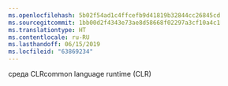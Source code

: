 ```yaml
---
ms.openlocfilehash: 5b02f54ad1c4ffcefb9d41819b32844cc26845cd
ms.sourcegitcommit: 1bb00d2f4343e73ae8d58668f02297a3cf10a4c1
ms.translationtype: HT
ms.contentlocale: ru-RU
ms.lasthandoff: 06/15/2019
ms.locfileid: "63869234"
---
```

<span data-ttu-id="e864d-101">среда CLR</span><span class="sxs-lookup"><span data-stu-id="e864d-101">common language runtime (CLR)</span></span>